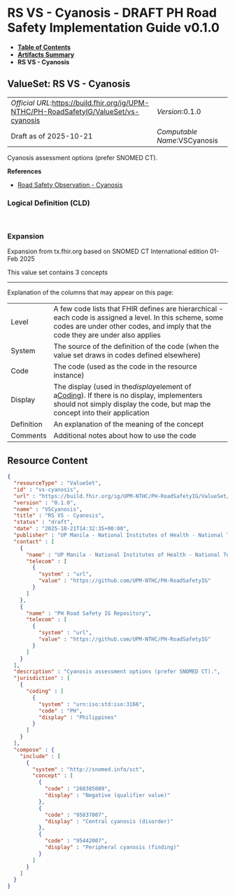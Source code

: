 # RS VS - Cyanosis - DRAFT PH Road Safety Implementation Guide v0.1.0

* [**Table of Contents**](toc.md)
* [**Artifacts Summary**](artifacts.md)
* **RS VS - Cyanosis**

## ValueSet: RS VS - Cyanosis 

| | |
| :--- | :--- |
| *Official URL*:https://build.fhir.org/ig/UPM-NTHC/PH-RoadSafetyIG/ValueSet/vs-cyanosis | *Version*:0.1.0 |
| Draft as of 2025-10-21 | *Computable Name*:VSCyanosis |

 
Cyanosis assessment options (prefer SNOMED CT). 

 **References** 

* [Road Safety Observation - Cyanosis](StructureDefinition-rs-observation-cyanosis.md)

### Logical Definition (CLD)

 

### Expansion

Expansion from tx.fhir.org based on SNOMED CT International edition 01-Feb 2025

This value set contains 3 concepts

-------

 Explanation of the columns that may appear on this page: 

| | |
| :--- | :--- |
| Level | A few code lists that FHIR defines are hierarchical - each code is assigned a level. In this scheme, some codes are under other codes, and imply that the code they are under also applies |
| System | The source of the definition of the code (when the value set draws in codes defined elsewhere) |
| Code | The code (used as the code in the resource instance) |
| Display | The display (used in the*display*element of a[Coding](http://hl7.org/fhir/R4/datatypes.html#Coding)). If there is no display, implementers should not simply display the code, but map the concept into their application |
| Definition | An explanation of the meaning of the concept |
| Comments | Additional notes about how to use the code |



## Resource Content

```json
{
  "resourceType" : "ValueSet",
  "id" : "vs-cyanosis",
  "url" : "https://build.fhir.org/ig/UPM-NTHC/PH-RoadSafetyIG/ValueSet/vs-cyanosis",
  "version" : "0.1.0",
  "name" : "VSCyanosis",
  "title" : "RS VS - Cyanosis",
  "status" : "draft",
  "date" : "2025-10-21T14:32:35+00:00",
  "publisher" : "UP Manila - National Institutes of Health - National Telehealth Center",
  "contact" : [
    {
      "name" : "UP Manila - National Institutes of Health - National Telehealth Center",
      "telecom" : [
        {
          "system" : "url",
          "value" : "https://github.com/UPM-NTHC/PH-RoadSafetyIG"
        }
      ]
    },
    {
      "name" : "PH Road Safety IG Repository",
      "telecom" : [
        {
          "system" : "url",
          "value" : "https://github.com/UPM-NTHC/PH-RoadSafetyIG"
        }
      ]
    }
  ],
  "description" : "Cyanosis assessment options (prefer SNOMED CT).",
  "jurisdiction" : [
    {
      "coding" : [
        {
          "system" : "urn:iso:std:iso:3166",
          "code" : "PH",
          "display" : "Philippines"
        }
      ]
    }
  ],
  "compose" : {
    "include" : [
      {
        "system" : "http://snomed.info/sct",
        "concept" : [
          {
            "code" : "260385009",
            "display" : "Negative (qualifier value)"
          },
          {
            "code" : "95837007",
            "display" : "Central cyanosis (disorder)"
          },
          {
            "code" : "95442007",
            "display" : "Peripheral cyanosis (finding)"
          }
        ]
      }
    ]
  }
}

```
